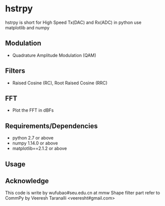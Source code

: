 hstrpy
======
hstrpy is short for High Speed Tx(DAC) and Rx(ADC)
in python use matplotlib and numpy

Modulation
-----------------------
- Quadrature Amplitude Modulation (QAM)

Filters
-----------------------
- Raised Cosine (RC), Root Raised Cosine (RRC)

FFT
-----------------------
- Plot the FFT in dBFs

Requirements/Dependencies
-------------------------
- python 2.7 or above
- numpy 1.14.0 or above
- matplotlib==2.1.2 or above

Usage
------------------------


Acknowledge
------------------------
This code is write by wufubao#seu.edu.cn at mmw
Shape filter part refer to CommPy by Veeresh Taranalli <veeresht#gmail.com>
